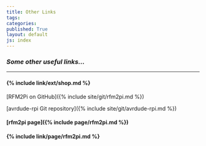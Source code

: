 ```yaml
---
title: Other Links
tags: 
categories: 
published: True
layout: default
js: index
---
```

### *Some other useful links...*
---------------------------------


#### {% include link/ext/shop.md %}








[RFM2Pi on GitHub]({% include site/git/rfm2pi.md %})

[avrdude-rpi Git repository]({% include site/git/avrdude-rpi.md %})

#### [rfm2pi page]({% include page/rfm2pi.md %})

#### {% include link/page/rfm2pi.md %}
